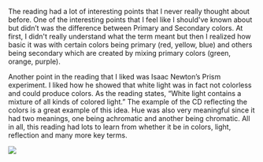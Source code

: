 The reading had a lot of interesting points that I never really thought about before. One of the interesting points that I feel like I should've known about but didn’t was the difference between Primary and Secondary colors. At first, I didn't really understand what the term meant but then I realized how basic it was with certain colors being primary (red, yellow, blue) and others being secondary which are created by mixing primary colors (green, orange, purple).

Another point in the reading that I liked was Isaac Newton’s Prism experiment. I liked how he showed that white light was in fact not colorless and could produce colors. As the reading states, “White light contains a mixture of all kinds of colored light.” The example of the CD reflecting the colors is a great example of this idea. Hue was also very meaningful since it had two meanings, one being achromatic and another being chromatic. All in all, this reading had lots to learn from whether it be in colors, light, reflection and many more key terms.


![](https://media.giphy.com/media/wypXxlLUpzp7O/giphy.gif)
